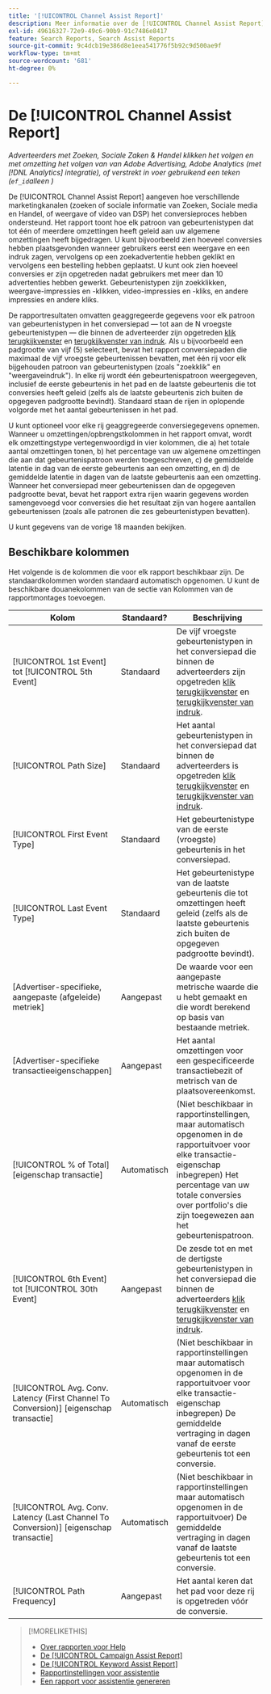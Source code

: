 ```yaml
---
title: '[!UICONTROL Channel Assist Report]'
description: Meer informatie over de [!UICONTROL Channel Assist Report].
exl-id: 49616327-72e9-49c6-90b9-91c7486e8417
feature: Search Reports, Search Assist Reports
source-git-commit: 9c4dcb19e386d8e1eea541776f5b92c9d500ae9f
workflow-type: tm+mt
source-wordcount: '681'
ht-degree: 0%

---
```


# De [!UICONTROL Channel Assist Report]

*Adverteerders met Zoeken, Sociale Zaken &amp; Handel klikken het volgen en met omzetting het volgen van van Adobe Advertising, Adobe Analytics (met [!DNL Analytics] integratie), of verstrekt in voer gebruikend een teken (`ef_id`alleen )*

De [!UICONTROL Channel Assist Report] aangeven hoe verschillende marketingkanalen (zoeken of sociale informatie van Zoeken, Sociale media en Handel, of weergave of video van DSP) het conversieproces hebben ondersteund. Het rapport toont hoe elk patroon van gebeurtenistypen dat tot één of meerdere omzettingen heeft geleid aan uw algemene omzettingen heeft bijgedragen. U kunt bijvoorbeeld zien hoeveel conversies hebben plaatsgevonden wanneer gebruikers eerst een weergave en een indruk zagen, vervolgens op een zoekadvertentie hebben geklikt en vervolgens een bestelling hebben geplaatst. U kunt ook zien hoeveel conversies er zijn opgetreden nadat gebruikers met meer dan 10 advertenties hebben gewerkt. Gebeurtenistypen zijn zoekklikken, weergave-impressies en -klikken, video-impressies en -kliks, en andere impressies en andere kliks. <!-- [DSP metrics may show up as "Other Path Length (<length>)" or empty; we're supposed to fill in more values for DSP at some point.] -->

De rapportresultaten omvatten geaggregeerde gegevens voor elk patroon van gebeurtenistypen in het conversiepad — tot aan de N vroegste gebeurtenistypen — die binnen de adverteerder zijn opgetreden [klik terugkijkvenster](/help/search-social-commerce/glossary.md#c-d) en [terugkijkvenster van indruk](/help/search-social-commerce/glossary.md#i-j). Als u bijvoorbeeld een padgrootte van vijf (5) selecteert, bevat het rapport conversiepaden die maximaal de vijf vroegste gebeurtenissen bevatten, met één rij voor elk bijgehouden patroon van gebeurtenistypen (zoals &quot;zoekklik&quot; en &quot;weergaveindruk&quot;). In elke rij wordt één gebeurtenispatroon weergegeven, inclusief de eerste gebeurtenis in het pad en de laatste gebeurtenis die tot conversies heeft geleid (zelfs als de laatste gebeurtenis zich buiten de opgegeven padgrootte bevindt). Standaard staan de rijen in oplopende volgorde met het aantal gebeurtenissen in het pad.

U kunt optioneel voor elke rij geaggregeerde conversiegegevens opnemen. Wanneer u omzettingen/opbrengstkolommen in het rapport omvat, wordt elk omzettingstype vertegenwoordigd in vier kolommen, die a) het totale aantal omzettingen tonen, b) het percentage van uw algemene omzettingen die aan dat gebeurtenispatroon werden toegeschreven, c) de gemiddelde latentie in dag van de eerste gebeurtenis aan een omzetting, en d) de gemiddelde latentie in dagen van de laatste gebeurtenis aan een omzetting. Wanneer het conversiepad meer gebeurtenissen dan de opgegeven padgrootte bevat, bevat het rapport extra rijen waarin gegevens worden samengevoegd voor conversies die het resultaat zijn van hogere aantallen gebeurtenissen (zoals alle patronen die zes gebeurtenistypen bevatten).

U kunt gegevens van de vorige 18 maanden bekijken.

## Beschikbare kolommen

Het volgende is de kolommen die voor elk rapport beschikbaar zijn. De standaardkolommen worden standaard automatisch opgenomen. U kunt de beschikbare douanekolommen van de sectie van Kolommen van de rapportmontages toevoegen.

| Kolom | Standaard? | Beschrijving |
| ---- | ---- | ---- |
| [!UICONTROL 1st Event] tot [!UICONTROL 5th Event] | Standaard | De vijf vroegste gebeurtenistypen in het conversiepad die binnen de adverteerders zijn opgetreden [klik terugkijkvenster](/help/search-social-commerce/glossary.md#c-d) en [terugkijkvenster van indruk](/help/search-social-commerce/glossary.md#i-j). |
| [!UICONTROL Path Size] | Standaard | Het aantal gebeurtenistypen in het conversiepad dat binnen de adverteerders is opgetreden [klik terugkijkvenster](/help/search-social-commerce/glossary.md#c-d) en [terugkijkvenster van indruk](/help/search-social-commerce/glossary.md#i-j). |
| [!UICONTROL First Event Type] | Standaard | Het gebeurtenistype van de eerste (vroegste) gebeurtenis in het conversiepad. |
| [!UICONTROL Last Event Type] | Standaard | Het gebeurtenistype van de laatste gebeurtenis die tot omzettingen heeft geleid (zelfs als de laatste gebeurtenis zich buiten de opgegeven padgrootte bevindt). |
| \[Advertiser-specifieke, aangepaste (afgeleide) metriek\] | Aangepast | De waarde voor een aangepaste metrische waarde die u hebt gemaakt en die wordt berekend op basis van bestaande metriek. |
| \[Advertiser-specifieke transactieeigenschappen\] | Aangepast | Het aantal omzettingen voor een gespecificeerde transactiebezit of metrisch van de plaatsovereenkomst. |
| [!UICONTROL % of Total] \[eigenschap transactie\] | Automatisch | (Niet beschikbaar in rapportinstellingen, maar automatisch opgenomen in de rapportuitvoer voor elke transactie-eigenschap inbegrepen) Het percentage van uw totale conversies over portfolio&#39;s die zijn toegewezen aan het gebeurtenispatroon. |
| [!UICONTROL 6th Event] tot [!UICONTROL 30th Event] | Aangepast | De zesde tot en met de dertigste gebeurtenistypen in het conversiepad die binnen de adverteerders [klik terugkijkvenster](/help/search-social-commerce/glossary.md#c-d) en [terugkijkvenster van indruk](/help/search-social-commerce/glossary.md#i-j). |
| [!UICONTROL Avg. Conv. Latency (First Channel To Conversion)] \[eigenschap transactie\] | Automatisch | (Niet beschikbaar in rapportinstellingen maar automatisch opgenomen in de rapportuitvoer voor elke transactie-eigenschap inbegrepen) De gemiddelde vertraging in dagen vanaf de eerste gebeurtenis tot een conversie. |
| [!UICONTROL Avg. Conv. Latency (Last Channel To Conversion)] \[eigenschap transactie\] | Automatisch | (Niet beschikbaar in rapportinstellingen maar automatisch opgenomen in de rapportuitvoer) De gemiddelde vertraging in dagen vanaf de laatste gebeurtenis tot een conversie. |
| [!UICONTROL Path Frequency] | Aangepast | Het aantal keren dat het pad voor deze rij is opgetreden vóór de conversie. |

<table style="table-layout:auto">

>[!MORELIKETHIS]
>
>* [Over rapporten voor Help](assist-report-about.md)
>* [De [!UICONTROL Campaign Assist Report]](campaign-assist-report.md)
>* [De [!UICONTROL Keyword Assist Report]](keyword-assist-report.md)
>* [Rapportinstellingen voor assistentie](assist-report-settings.md)
>* [Een rapport voor assistentie genereren](assist-report-generate.md)
